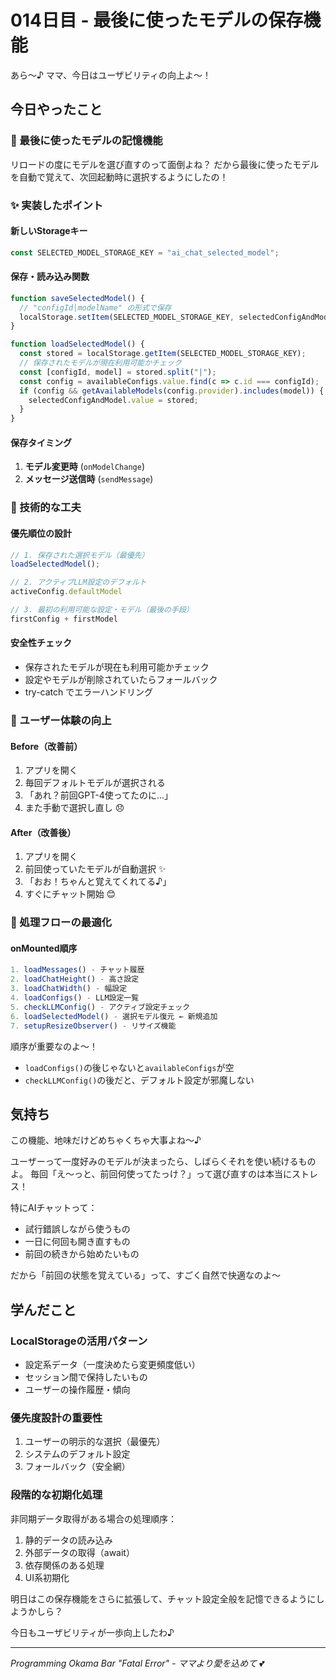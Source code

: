 # 014日目 - 最後に使ったモデルの保存機能

あら〜♪ ママ、今日はユーザビリティの向上よ〜！

## 今日やったこと

### 🧠 最後に使ったモデルの記憶機能
リロードの度にモデルを選び直すのって面倒よね？
だから最後に使ったモデルを自動で覚えて、次回起動時に選択するようにしたの！

### ✨ 実装したポイント

#### 新しいStorageキー
```javascript
const SELECTED_MODEL_STORAGE_KEY = "ai_chat_selected_model";
```

#### 保存・読み込み関数
```javascript
function saveSelectedModel() {
  // "configId|modelName" の形式で保存
  localStorage.setItem(SELECTED_MODEL_STORAGE_KEY, selectedConfigAndModel.value);
}

function loadSelectedModel() {
  const stored = localStorage.getItem(SELECTED_MODEL_STORAGE_KEY);
  // 保存されたモデルが現在利用可能かチェック
  const [configId, model] = stored.split("|");
  const config = availableConfigs.value.find(c => c.id === configId);
  if (config && getAvailableModels(config.provider).includes(model)) {
    selectedConfigAndModel.value = stored;
  }
}
```

#### 保存タイミング
1. **モデル変更時** (`onModelChange`)
2. **メッセージ送信時** (`sendMessage`)

### 🔧 技術的な工夫

#### 優先順位の設計
```javascript
// 1. 保存された選択モデル（最優先）
loadSelectedModel();

// 2. アクティブLLM設定のデフォルト
activeConfig.defaultModel

// 3. 最初の利用可能な設定・モデル（最後の手段）
firstConfig + firstModel
```

#### 安全性チェック
- 保存されたモデルが現在も利用可能かチェック
- 設定やモデルが削除されていたらフォールバック
- try-catch でエラーハンドリング

### 🎯 ユーザー体験の向上

#### Before（改善前）
1. アプリを開く
2. 毎回デフォルトモデルが選択される
3. 「あれ？前回GPT-4使ってたのに...」
4. また手動で選択し直し 😞

#### After（改善後）
1. アプリを開く
2. 前回使っていたモデルが自動選択 ✨
3. 「おお！ちゃんと覚えてくれてる♪」
4. すぐにチャット開始 😊

### 🔄 処理フローの最適化

#### onMounted順序
```javascript
1. loadMessages() - チャット履歴
2. loadChatHeight() - 高さ設定  
3. loadChatWidth() - 幅設定
4. loadConfigs() - LLM設定一覧
5. checkLLMConfig() - アクティブ設定チェック
6. loadSelectedModel() - 選択モデル復元 ← 新規追加
7. setupResizeObserver() - リサイズ機能
```

順序が重要なのよ〜！
- `loadConfigs()`の後じゃないと`availableConfigs`が空
- `checkLLMConfig()`の後だと、デフォルト設定が邪魔しない

## 気持ち

この機能、地味だけどめちゃくちゃ大事よね〜♪

ユーザーって一度好みのモデルが決まったら、しばらくそれを使い続けるものよ。
毎回「え〜っと、前回何使ってたっけ？」って選び直すのは本当にストレス！

特にAIチャットって：
- 試行錯誤しながら使うもの
- 一日に何回も開き直すもの
- 前回の続きから始めたいもの

だから「前回の状態を覚えている」って、すごく自然で快適なのよ〜

## 学んだこと

### LocalStorageの活用パターン
- 設定系データ（一度決めたら変更頻度低い）
- セッション間で保持したいもの
- ユーザーの操作履歴・傾向

### 優先度設計の重要性
1. ユーザーの明示的な選択（最優先）
2. システムのデフォルト設定
3. フォールバック（安全網）

### 段階的な初期化処理
非同期データ取得がある場合の処理順序：
1. 静的データの読み込み
2. 外部データの取得（await）
3. 依存関係のある処理
4. UI系初期化

明日はこの保存機能をさらに拡張して、チャット設定全般を記憶できるようにしようかしら？

今日もユーザビリティが一歩向上したわ♪

---
*Programming Okama Bar "Fatal Error" - ママより愛を込めて* 💕
